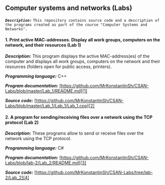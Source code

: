 ﻿## Computer systems and networks (Labs)

***`Description:`***
`This repository contains source code and a description of the programs created as part of the course "Computer Systems and Networks".`

#### 1. Print active MAC-addresses. Display all work groups, computers on the network, and their resources (Lab 1)
***Description:***
This program displays the active MAC-address(es) of the computer and displays all work groups, computers on the network and their resources (folders open for public access, printers).

***Programming language:*** С++

***Program documentation:*** [https://github.com/MrKonstantinSh/CSAN-Labs/blob/master/Lab_1/README.md][1]

***Source code:*** [https://github.com/MrKonstantinSh/CSAN-Labs/blob/master/Lab_1/Lab_1/Lab_1.cpp][2]

#### 2. A program for sending/receiving files over a network using the TCP protocol (Lab 2)

***Description:***
These programs allow to send or receive files over the network using the TCP protocol.

***Programming language:*** С#

***Program documentation:*** [https://github.com/MrKonstantinSh/CSAN-Labs/blob/lab-2/Lab_2/README.md][3]

***Source code:*** [https://github.com/MrKonstantinSh/CSAN-Labs/tree/lab-2/Lab_2][4]

[1]: https://github.com/MrKonstantinSh/CSAN-Labs/blob/master/Lab_1/README.md
[2]: https://github.com/MrKonstantinSh/CSAN-Labs/blob/master/Lab_1/Lab_1/Lab_1.cpp
[3]: https://github.com/MrKonstantinSh/CSAN-Labs/blob/lab-2/Lab_2/README.md
[4]: https://github.com/MrKonstantinSh/CSAN-Labs/tree/lab-2/Lab_2

